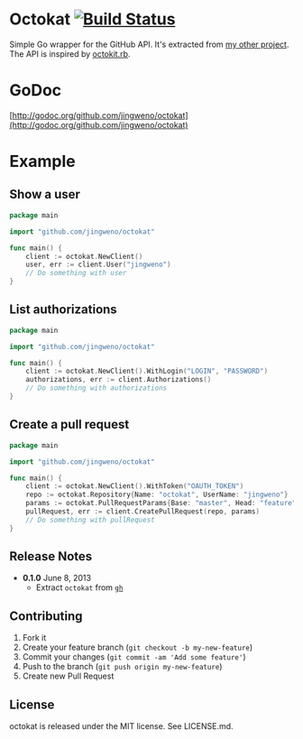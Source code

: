 # Octokat [![Build Status](https://drone.io/github.com/jingweno/octokat/status.png)](https://drone.io/github.com/jingweno/octokat/latest)

Simple Go wrapper for the GitHub API. It's extracted from [my other project](https://github.com/jingweno/gh). The API is inspired by [octokit.rb](https://github.com/octokit/octokit.rb).

# GoDoc

[http://godoc.org/github.com/jingweno/octokat](http://godoc.org/github.com/jingweno/octokat)

# Example

## Show a user

```go
package main

import "github.com/jingweno/octokat"

func main() {
    client := octokat.NewClient()
    user, err := client.User("jingweno")
    // Do something with user
}
```

## List authorizations

```go
package main

import "github.com/jingweno/octokat"

func main() {
    client := octokat.NewClient().WithLogin("LOGIN", "PASSWORD")
    authorizations, err := client.Authorizations()
    // Do something with authorizations
}
```

## Create a pull request

```go
package main

import "github.com/jingweno/octokat"

func main() {
    client := octokat.NewClient().WithToken("OAUTH_TOKEN")
    repo := octokat.Repository{Name: "octokat", UserName: "jingweno"}
    params := octokat.PullRequestParams{Base: "master", Head: "feature", Title: "A pull request", Body: "A body"}
    pullRequest, err := client.CreatePullRequest(repo, params)
    // Do something with pullRequest
}
```

## Release Notes

* **0.1.0** June 8, 2013
  * Extract `octokat` from [`gh`](https://github.com/jingweno/gh)

## Contributing

1. Fork it
2. Create your feature branch (`git checkout -b my-new-feature`)
3. Commit your changes (`git commit -am 'Add some feature'`)
4. Push to the branch (`git push origin my-new-feature`)
5. Create new Pull Request

## License

octokat is released under the MIT license. See LICENSE.md.
